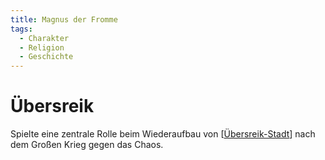 ```yaml
---
title: Magnus der Fromme
tags:
  - Charakter
  - Religion
  - Geschichte
---
```


# Übersreik
Spielte eine zentrale Rolle beim Wiederaufbau von [[Übersreik-Stadt]] nach dem Großen Krieg gegen das Chaos.

[//begin]: # "Autogenerated link references for markdown compatibility"
[Übersreik-Stadt]: ../Orte/Übersreik-Stadt/Übersreik-Stadt.md "Übersreik (Stadt)"
[//end]: # "Autogenerated link references"